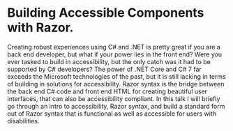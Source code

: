 # Building Accessible Components with Razor. 

Creating robust experiences using C# and .NET is pretty great if you are a back end developer, but what if your power lies in the front end? Were you ever tasked to build in accessibility, but the only catch was it had to be supported by C# developers? The power of .NET Core and C# 7 far exceeds the Microsoft technologies of the past, but it is still lacking in terms of building in solutions for accessibility. Razor syntax is the bridge between the back end C# code and front end HTML for creating beautiful user interfaces, that can also be accessibility compliant. In this talk I will briefly go through an intro to accessibility, Razor syntax, and build a standard form out of Razor syntax that is functional as well as accessible for users with disabilities.
